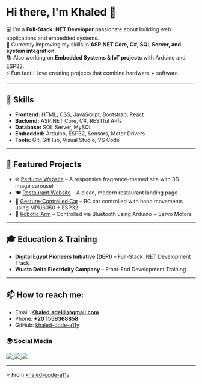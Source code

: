 # Hi there, I'm Khaled 👋

💻 I’m a **Full-Stack .NET Developer** passionate about building web applications and embedded systems.  
🌱 Currently improving my skills in **ASP.NET Core, C#, SQL Server, and system integration**.  
📚 Also working on **Embedded Systems & IoT projects** with Arduino and ESP32.  
⚡ Fun fact: I love creating projects that combine hardware + software.  

---

## 🚀 Skills
- **Frontend:** HTML, CSS, JavaScript, Bootstrap, React  
- **Backend:** ASP.NET Core, C#, RESTful APIs  
- **Database:** SQL Server, MySQL  
- **Embedded:** Arduino, ESP32, Sensors, Motor Drivers  
- **Tools:** Git, GitHub, Visual Studio, VS Code  

---

## 📂 Featured Projects
- 🌐 [Perfume Website](#) – A responsive fragrance-themed site with 3D image carousel  
- 🍽️ [Restaurant Website](#) – A clean, modern restaurant landing page  
- 🚗 [Gesture-Controlled Car](#) – RC car controlled with hand movements using MPU6050 + ESP32  
- 🤖 [Robotic Arm](#) – Controlled via Bluetooth using Arduino + Servo Motors  

---

## 🎓 Education & Training
- **Digital Egypt Pioneers Initiative (DEPI)** – Full-Stack .NET Development Track  
- **Wusta Delta Electricity Company** – Front-End Development Training  

---

## 📫 How to reach me:
- Email: **Khaled.adellll@gmail.com**  
- Phone: **+20 1559368858**  
- GitHub: [khaled-code-a11y](https://github.com/khaled-code-a11y)  

### 🌍 Social Media
<a href="https://www.facebook.com/share/1C8E6MFKoK/" target="_blank">
  <img src="https://img.shields.io/badge/Facebook-1877F2?style=for-the-badge&logo=facebook&logoColor=white" />
</a>
<a href="https://www.instagram.com/khaledadel176?igsh=MXJucmQwenFkbnZqcg==" target="_blank">
  <img src="https://img.shields.io/badge/Instagram-E4405F?style=for-the-badge&logo=instagram&logoColor=white" />
</a>
<a href="https://www.linkedin.com/in/khaled-adel2?utm_source=share&utm_campaign=share_via&utm_content=profile&utm_medium=android_app" target="_blank">
  <img src="https://img.shields.io/badge/LinkedIn-0A66C2?style=for-the-badge&logo=linkedin&logoColor=white" />
</a>

---

⭐️ From [khaled-code-a11y](https://github.com/khaled-code-a11y)
